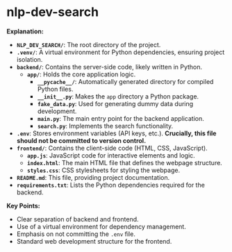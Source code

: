 # nlp-dev-search

**Explanation:**

* **`NLP_DEV_SEARCH/`**: The root directory of the project.
* **`.venv/`**: A virtual environment for Python dependencies, ensuring project isolation.
* **`backend/`**: Contains the server-side code, likely written in Python.
    * **`app/`**: Holds the core application logic.
        * **`__pycache__/`**: Automatically generated directory for compiled Python files.
        * **`__init__.py`**: Makes the `app` directory a Python package.
        * **`fake_data.py`**: Used for generating dummy data during development.
        * **`main.py`**: The main entry point for the backend application.
        * **`search.py`**: Implements the search functionality.
* **`.env`**: Stores environment variables (API keys, etc.). **Crucially, this file should not be committed to version control.**
* **`frontend/`**: Contains the client-side code (HTML, CSS, JavaScript).
    * **`app.js`**: JavaScript code for interactive elements and logic.
    * **`index.html`**: The main HTML file that defines the webpage structure.
    * **`styles.css`**: CSS stylesheets for styling the webpage.
* **`README.md`**: This file, providing project documentation.
* **`requirements.txt`**: Lists the Python dependencies required for the backend.

**Key Points:**

* Clear separation of backend and frontend.
* Use of a virtual environment for dependency management.
* Emphasis on not committing the `.env` file.
* Standard web development structure for the frontend.
